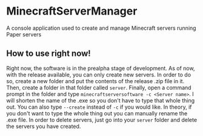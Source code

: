 # MinecraftServerManager
A console application used to create and manage Minecraft servers running Paper servers

## How to use right now!
Right now, the software is in the prealpha stage of development. As of now, with the release available, you can only create new servers. In order to do so, create a new folder and put the contents of the release .zip file in it. Then, create a folder in that folder called `server`. Finally, open a command prompt in the folder and type `minecraftserversoftware -c <Server name>`. I will shorten the name of the .exe so you don't have to type that whole thing out. You can also type `--create` instead of `-c` if you would like. In theory, if you don't want to type the whole thing out you can manually rename the .exe file. In order to delete servers, just go into your `server` folder and delete the servers you have created.
